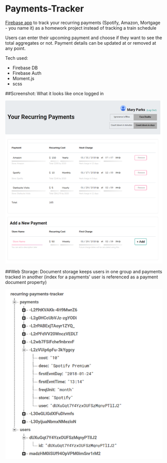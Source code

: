 # Payments-Tracker

[Firebase app](https://krosenk729.github.io/Payments-Tracker/) to track your recurring payments (Spotify, Amazon, Mortgage - you name it) as a homework project instead of tracking a train schedule 

Users can enter their upcoming payment and choose if they want to see the total aggregates or not. Payment details can be updated at or removed at any point. $$$$

Tech used: 
- Firebase DB
- Firebase Auth
- Moment.js
- scss

##Screenshot: 
What it looks like once logged in


![screenshot](assets/images/app-screen-loggedin.png)


##Web Storage:
Document storage keeps users in one group and payments tracked in another (index for a payments' user is referenced as a payment document property)


![screenshot](assets/images/app-screen-firebase.PNG)